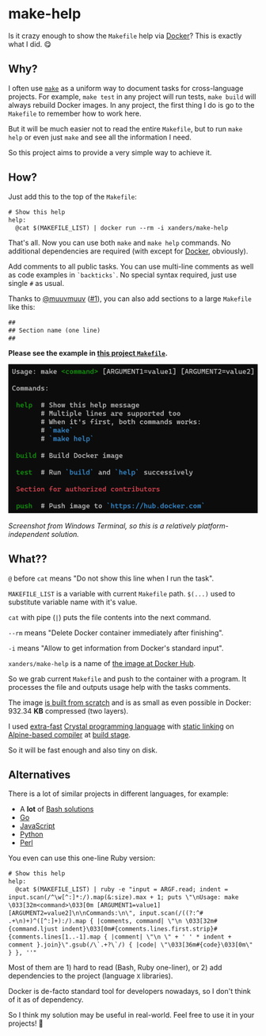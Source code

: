 # make-help

Is it crazy enough to show the `Makefile` help via [Docker](https://www.docker.com)? This is exactly what I did. 😋

## Why?

I often use [`make`](https://www.gnu.org/software/make) as a uniform way to document tasks for cross-language projects.
For example, `make test` in any project will run tests, `make build` will always rebuild Docker images.
In any project, the first thing I do is go to the `Makefile` to remember how to work here.

But it will be much easier not to read the entire `Makefile`, but to run `make help` or even just `make` and see all the information I need.

So this project aims to provide a very simple way to achieve it.

## How?

Just add this to the top of the `Makefile`:

```make
# Show this help
help:
  @cat $(MAKEFILE_LIST) | docker run --rm -i xanders/make-help
```

That's all. Now you can use both `make` and `make help` commands. No additional dependencies are required (with except for [Docker](https://www.docker.com), obviously).

Add comments to all public tasks. You can use multi-line comments as well as code examples in `` `backticks` ``.
No special syntax required, just use single `#` as usual.

Thanks to [@muuvmuuv](https://github.com/muuvmuuv) ([#1](https://github.com/Xanders/make-help/issues/1)), you can also add sections to a large `Makefile` like this:

```make
##
## Section name (one line)
##
```

**Please see the example in [this project `Makefile`](Makefile).**

![Screenshot with this project help output](screenshot.png)

*Screenshot from Windows Terminal, so this is a relatively platform-independent solution.*

## What??

`@` before `cat` means "Do not show this line when I run the task".

`MAKEFILE_LIST` is a variable with current `Makefile` path. `$(...)` used to substitute variable name with it's value.

`cat` with pipe (`|`) puts the file contents into the next command.

`--rm` means "Delete Docker container immediately after finishing".

`-i` means "Allow to get information from Docker's standard input".

`xanders/make-help` is a name of [the image at Docker Hub](https://hub.docker.com/r/xanders/make-help).

So we grab current `Makefile` and push to the container with a program.
It processes the file and outputs usage help with the tasks comments.

The image [is built from scratch](https://docs.docker.com/develop/develop-images/baseimages/#create-a-simple-parent-image-using-scratch)
and is as small as even possible in Docker: 932.34 **KB** compressed (two layers).

I used [extra-fast](https://github.com/kostya/crystal-benchmarks-game) [Crystal programming language](https://crystal-lang.org) with [static linking](https://crystal-lang.org/reference/using_the_compiler/index.html#creating-a-statically-linked-executable) on [Alpine-based compiler](https://crystal-lang.org/2020/02/02/alpine-based-docker-images.html) at [build stage](https://docs.docker.com/develop/develop-images/multistage-build).

So it will be fast enough and also tiny on disk.

## Alternatives

There is a lot of similar projects in different languages, for example:

* A **lot** of [Bash solutions](https://gist.github.com/prwhite/8168133)
* [Go](https://github.com/Songmu/make2help)
* [JavaScript](https://github.com/ianstormtaylor/makefile-help)
* [Python](https://github.com/mrdor44/MakeHelp)
* [Perl](https://github.com/christianhujer/makehelp)

You even can use this one-line Ruby version:

```make
# Show this help
help:
  @cat $(MAKEFILE_LIST) | ruby -e "input = ARGF.read; indent = input.scan(/^\w[^:]*:/).map(&:size).max + 1; puts \"\nUsage: make \033[32m<command>\033[0m [ARGUMENT1=value1] [ARGUMENT2=value2]\n\nCommands:\n\", input.scan(/((?:^# .+\n)+)^([^:]+):/).map { |comments, command| \"\n \033[32m#{command.ljust indent}\033[0m#{comments.lines.first.strip}#{comments.lines[1..-1].map { |comment| \"\n \" + ' ' * indent + comment }.join}\".gsub(/\`.+?\`/) { |code| \"\033[36m#{code}\033[0m\" } }, ''"
```

Most of them are 1) hard to read (Bash, Ruby one-liner), or 2) add dependencies to the project (language `X` libraries).

Docker is de-facto standard tool for developers nowadays, so I don't think of it as of dependency.

So I think my solution may be useful in real-world. Feel free to use it in your projects! 🖖